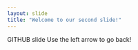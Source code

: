```yaml
---
layout: slide
title: "Welcome to our second slide!"
---
```

GITHUB slide
Use the left arrow to go back!
